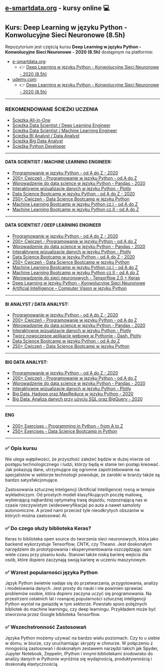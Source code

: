 ## [e-smartdata.org](https://e-smartdata.org/) - kursy online :computer:
## Kurs: Deep Learning w języku Python - Konwolucyjne Sieci Neuronowe (8.5h) 
Repozytorium jest częścią kursu **Deep Learning w języku Python - Konwolucyjne Sieci Neuronowe - 2020 (8.5h)** dostępnym na platformie:
* [e-smartdata.org](https://e-smartdata.org/):
  * :point_right: [Deep Learning w języku Python - Konwolucyjne Sieci Neuronowe - 2020 (8.5h)](https://e-smartdata.teachable.com/p/deep-learning-w-jezyku-python-konwolucyjne-sieci-neuronowe)
* [udemy.com](https://www.udemy.com/user/krakowiakpawel9/):
  * :point_right: [Deep Learning w języku Python - Konwolucyjne Sieci Neuronowe - 2020 (8.5h)](https://www.udemy.com/course/deep-learning-w-jezyku-python/?referralCode=24567C4A18A3F17E0B47)
  
---
### REKOMENDOWANE ŚCIEŻKI UCZENIA

* [Ścieżka All-in-One](https://e-smartdata.teachable.com/p/sciezka-all-in-one)
* [Ścieżka Data Scientist / Deep Learning Engineer](https://e-smartdata.teachable.com/p/sciezka-data-scientist-deep-learning-engineer)
* [Ścieżka Data Scientist / Machine Learning Engineer](https://e-smartdata.teachable.com/p/sciezka-data-scientist-machine-learning-engineer)
* [Ścieżka BI Analyst / Data Analyst](https://e-smartdata.teachable.com/p/sciezka-bi-analyst-data-analyst)
* [Ścieżka Big Data Analyst](https://e-smartdata.teachable.com/p/sciezka-big-data-analyst)
* [Ścieżka Python Developer](https://e-smartdata.teachable.com/p/sciezka-python-developer)
---
#### DATA SCIENTIST / MACHINE LEARNING ENGINEER:

* [Programowanie w języku Python - od A do Z - 2020](https://e-smartdata.teachable.com/p/programowanie-w-jezyku-python-od-a-do-z)
* [200+ Ćwiczeń - Programowanie w języku Python - od A do Z](https://e-smartdata.teachable.com/p/200-cwiczen-programowanie-w-jezyku-python-od-a-do-z)
* [Wprowadzenie do data science w języku Python - Pandas - 2020](https://e-smartdata.teachable.com/p/wprowadzenie-do-data-science-w-jezyku-python-pandas)
* [Interaktywne wizualizacje danych w języku Python - Plotly](https://e-smartdata.teachable.com/p/interaktywne-wizualizacje-danych-w-jezyku-python-plotly)
* [Data Science Bootcamp w języku Python - od A do Z - 2020](https://e-smartdata.teachable.com/p/data-science-bootcamp-w-jezyku-python-od-a-do-z)
* [250+ Ćwiczeń - Data Science Bootcamp w języku Python](https://e-smartdata.teachable.com/p/250-cwiczen-data-science-bootcamp-w-jezyku-python)
* [Machine Learning Bootcamp w języku Python cz.I - od A do Z](https://e-smartdata.teachable.com/p/machine-learning-bootcamp-w-jezyku-python-cz-i-od-a-do-z)
* [Machine Learning Bootcamp w języku Python cz.II - od A do Z](https://e-smartdata.teachable.com/p/machine-learning-bootcamp-w-jezyku-python-cz-ii-od-a-do-z)
---
#### DATA SCIENTIST / DEEP LEARNING ENGINEER

* [Programowanie w języku Python - od A do Z - 2020](https://e-smartdata.teachable.com/p/programowanie-w-jezyku-python-od-a-do-z)
* [200+ Ćwiczeń - Programowanie w języku Python - od A do Z](https://e-smartdata.teachable.com/p/200-cwiczen-programowanie-w-jezyku-python-od-a-do-z)
* [Wprowadzenie do data science w języku Python - Pandas - 2020](https://e-smartdata.teachable.com/p/wprowadzenie-do-data-science-w-jezyku-python-pandas)
* [Interaktywne wizualizacje danych w języku Python - Plotly](https://e-smartdata.teachable.com/p/interaktywne-wizualizacje-danych-w-jezyku-python-plotly)
* [Data Science Bootcamp w języku Python - od A do Z - 2020](https://e-smartdata.teachable.com/p/data-science-bootcamp-w-jezyku-python-od-a-do-z)
* [250+ Ćwiczeń - Data Science Bootcamp w języku Python](https://e-smartdata.teachable.com/p/250-cwiczen-data-science-bootcamp-w-jezyku-python)
* [Machine Learning Bootcamp w języku Python cz.I - od A do Z](https://e-smartdata.teachable.com/p/machine-learning-bootcamp-w-jezyku-python-cz-i-od-a-do-z)
* [Machine Learning Bootcamp w języku Python cz.II - od A do Z](https://e-smartdata.teachable.com/p/machine-learning-bootcamp-w-jezyku-python-cz-ii-od-a-do-z)
* [Wprowadzenie do sieci neuronowych - Tensorflow 2.0 + Keras](https://e-smartdata.teachable.com/p/wprowadzenie-do-sieci-neuronowych-tensorflow-2-0-keras)
* [Deep Learning w języku Python - Konwolucyjne Sieci Neuronowe](https://e-smartdata.teachable.com/p/deep-learning-w-jezyku-python-konwolucyjne-sieci-neuronowe)
* [Artificial Intelligence – Computer Vision w języku Python](https://e-smartdata.teachable.com/p/artificial-intelligence-computer-vision-w-jezyku-python)
---
#### BI ANALYST / DATA ANALYST:

* [Programowanie w języku Python - od A do Z - 2020](https://e-smartdata.teachable.com/p/programowanie-w-jezyku-python-od-a-do-z)
* [200+ Ćwiczeń - Programowanie w języku Python - od A do Z](https://e-smartdata.teachable.com/p/200-cwiczen-programowanie-w-jezyku-python-od-a-do-z)
* [Wprowadzenie do data science w języku Python - Pandas - 2020](https://e-smartdata.teachable.com/p/wprowadzenie-do-data-science-w-jezyku-python-pandas)
* [Interaktywne wizualizacje danych w języku Python - Plotly](https://e-smartdata.teachable.com/p/interaktywne-wizualizacje-danych-w-jezyku-python-plotly)
* [Twórz nowoczesne aplikacje webowe w Pythonie - Dash, Plotly](https://e-smartdata.teachable.com/p/tworz-nowoczesne-aplikacje-webowe-w-pythonie-dash-plotly)
* [Data Science Bootcamp w języku Python - od A do Z](https://e-smartdata.teachable.com/p/data-science-bootcamp-w-jezyku-python-od-a-do-z)
* [250+ Ćwiczeń - Data Science Bootcamp w języku Python](https://e-smartdata.teachable.com/p/250-cwiczen-data-science-bootcamp-w-jezyku-python)
---
#### BIG DATA ANALYST:

* [Programowanie w języku Python - od A do Z - 2020](https://e-smartdata.teachable.com/p/programowanie-w-jezyku-python-od-a-do-z)
* [200+ Ćwiczeń - Programowanie w języku Python - od A do Z](https://e-smartdata.teachable.com/p/200-cwiczen-programowanie-w-jezyku-python-od-a-do-z)
* [Wprowadzenie do data science w języku Python - Pandas - 2020](https://e-smartdata.teachable.com/p/wprowadzenie-do-data-science-w-jezyku-python-pandas)
* [Interaktywne wizualizacje danych w języku Python - Plotly](https://e-smartdata.teachable.com/p/interaktywne-wizualizacje-danych-w-jezyku-python-plotly)
* [Big Data, Hadoop oraz MapReduce w języku Python - 2020](https://e-smartdata.teachable.com/p/big-data-hadoop-oraz-mapreduce-w-jezyku-python)
* [Big Data: Analiza danych przy użyciu SQL oraz BigQuery - 2020](https://e-smartdata.teachable.com/p/big-data-analiza-danych-przy-uzyciu-sql-oraz-bigquery-gcp)
---
#### ENG

* [200+ Exercises - Programming in Python - from A to Z](https://www.udemy.com/course/200-exercises-programming-in-python-from-a-to-z/?referralCode=B8F5DEBD2FB418EA4147)
* [250+ Exercises - Data Science Bootcamp in Python](https://www.udemy.com/course/250-exercises-data-science-bootcamp-in-python/?referralCode=673FE6893CE253526C4D)
---
### :white_check_mark: Opis kursu

Nie ulega wątpliwości, że przyszłość zależeć będzie w dużej mierze od postępu technologicznego i ludzi, którzy będą w 
stanie ten postęp kreować. Jak pokazują dane, utrzymujące się ogromne zapotrzebowanie na specjalistów w sektorze 
technologii powoduje, że zarobki w branży także są bardzo satysfakcjonujące.

Zastosowania sztucznej inteligencji (Artificial Intelligence) rosną w tempie wykładniczym. Od prostych modeli 
klasyfikujących pocztę mailową, wybierającą najbardziej optymalną trasę dojazdu, rozpoznającą nas w czasie 
rzeczywistym (wideoweryfikacja) po auta a nawet samoloty autonomiczne. A przed nami przecież tyle nieodkrytych 
obszarów w których można zastosować AI.

### :white_check_mark: Do czego służy biblioteka Keras?

Keras to biblioteka open source do tworzenia sieci neuronowych, która jako backend wykorzystuje Tensorflow, CNTK, 
czy Theano. Jest doskonałym narzędziem do prototypowania i eksperymentowania oszczędzając nam wiele czasu przy 
pisaniu kodu. Stanowi także niską barierę wejścia dla osób, które dopiero zaczynają swoją karierę w uczeniu maszynowym.

### :white_check_mark: Wzrost popularności języka Python

Język Python świetnie nadaje się do przetwarzania, przygotowania, analizy i modelowania danych. Jest prosty do 
nauki i nie powinien sprawiać problemów osobie, która dopiero zaczyna uczyć się programowania. Na przestrzeni 
ostatnich lat i rosnącej popularności sztucznej inteligencji Python wyrósł na gwiazdę w tym sektorze. Powstało 
sporo potężnych bibliotek do machine learningu, czy deep learningu. Przykładem może być stworzona przez Google 
biblioteka Tensorflow.

### :white_check_mark: Wszechstronność Zastosowań

Języka Python możemy używać na bardzo wielu poziomach. Czy to u siebie w domu, w biurze, czy uruchamiając skrypty 
w chmurze. W połączeniu z mnogością zastosowań i doskonałym zestawem narzędzi takich jak Spyder, Jupyter Notebook, 
Zeppelin, IPython i innymi bibliotekami środowisko do analizy danych w Pythonie wyróżnia się wydajnością, 
produktywnością i doskonałą elastycznością.
